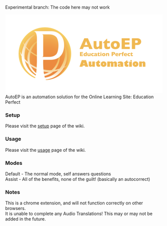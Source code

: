 Experimental branch: The code here may not work

![](https://github.com/RandomExplosion/AutoEP/blob/master/SocialImage.png)
AutoEP is an automation solution for the Online Learning Site: Education Perfect 

### Setup
Please visit the [setup](https://github.com/RandomExplosion/AutoEP/wiki/Setup) page of the wiki.

### Usage
Please visit the [usage](https://github.com/RandomExplosion/AutoEP/wiki/Usage) page of the wiki.

### Modes
Default - The normal mode, self answers questions  
Assist - All of the benefits, none of the guilt! (basically an autocorrect)

### Notes
This is a chrome extension, and will not function correctly on other browsers.  
It is unable to complete any Audio Translations! 
This may or may not be added in the future.
